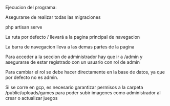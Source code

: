 Ejecucion del programa:

Asegurarse de realizar todas las migraciones

php artisan serve

La ruta por defecto / llevará a la pagina principal de navegacion

La barra de navegacion lleva a las demas partes de la pagina

Para acceder a la seccion de administrador hay que ir a /admin y
asegurarse de estar registrado con un usuario con rol de admin

Para cambiar el rol se debe hacer directamente en la base de datos, ya que por defecto no es admin.

Si se corre en gcp, es necesario garantizar permisos a la carpeta /public/uploads/games
para poder subir imagenes como administrador al crear o actualizar juegos

